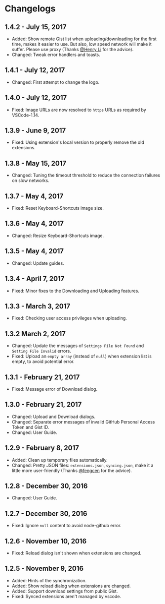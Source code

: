 # Changelogs

## 1.4.2 - July 15, 2017

- Added: Show remote Gist list when uploading/downloading for the first time, makes it easier to use. But also, low speed network will make it suffer. Please use proxy (Thanks [@Henry Li](https://github.com/MagicCube) for the advice).
- Changed: Tweak error handlers and toasts.


## 1.4.1 - July 12, 2017

- Changed: First attempt to change the logo.


## 1.4.0 - July 12, 2017

- Fixed: Image URLs are now resolved to `https` URLs as required by VSCode-1.14.


## 1.3.9 - June 9, 2017

- Fixed: Using extension's local version to properly remove the old extensions.


## 1.3.8 - May 15, 2017

- Changed: Tuning the timeout threshold to reduce the connection failures on slow networks.


## 1.3.7 - May 4, 2017

- Fixed: Reset Keyboard-Shortcuts image size.


## 1.3.6 - May 4, 2017

- Changed: Resize Keyboard-Shortcuts image.


## 1.3.5 - May 4, 2017

- Changed: Update guides.


## 1.3.4 - April 7, 2017

- Fixed: Minor fixes to the Downloading and Uploading features.


## 1.3.3 - March 3, 2017

- Fixed: Checking user access privileges when uploading.


## 1.3.2 March 2, 2017

- Changed: Update the messages of `Settings File Not Found` and `Setting File Invalid` errors.
- Fixed: Upload an `empty array` (instead of `null`) when extension list is empty, to avoid potential error.


## 1.3.1 - February 21, 2017

- Fixed: Message error of Download dialog.


## 1.3.0 - February 21, 2017

- Changed: Upload and Download dialogs.
- Changed: Separate error messages of invalid GitHub Personal Access Token and Gist ID.
- Changed: User Guide.


## 1.2.9 - February 8, 2017

- Added: Clean up temporary files automatically.
- Changed: Pretty JSON files: `extensions.json`, `syncing.json`, make it a little more user-friendly (Thanks [@fengcen](https://github.com/fengcen) for the advice).


## 1.2.8 - December 30, 2016

- Changed: User Guide.


## 1.2.7 - December 30, 2016

- Fixed: Ignore `null` content to avoid node-github error.


## 1.2.6 - November 10, 2016

- Fixed: Reload dialog isn't shown when extensions are changed.


## 1.2.5 - November 9, 2016

- Added: Hints of the synchronization.
- Added: Show reload dialog when extensions are changed.
- Added: Support download settings from public Gist.
- Fixed: Synced extensions aren't managed by vscode.
